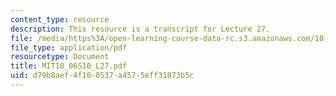 ```yaml
---
content_type: resource
description: This resource is a transcript for Lecture 27.
file: /media/https%3A/open-learning-course-data-rc.s3.amazonaws.com/18-06-linear-algebra-spring-2010/d79b8aef4f100537a4575eff31873b5c_MIT18_06S10_L27.pdf
file_type: application/pdf
resourcetype: Document
title: MIT18_06S10_L27.pdf
uid: d79b8aef-4f10-0537-a457-5eff31873b5c
---
```

